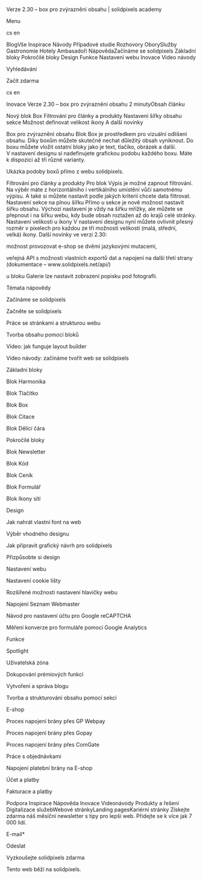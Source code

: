 <p>Verze 2.30 – box pro zvýraznění obsahu | solidpixels academy</p>
<p>Menu</p>
<p>cs en</p>
<p>BlogVše Inspirace Návody Případové studie Rozhovory OborySlužby Gastronomie Hotely Ambasadoři NápovědaZačínáme se solidpixels Základní bloky Pokročilé bloky Design Funkce Nastavení webu Inovace Video návody</p>
<p>Vyhledávání</p>
<p>Začít zdarma</p>
<p>cs en</p>
<p>Inovace
Verze 2.30 – box pro zvýraznění obsahu
2 minutyObsah článku</p>
<p>Nový blok Box
Filtrování pro články a produkty
Nastavení šířky obsahu sekce
Možnost definovat velikost ikony
A další novinky</p>
<p>Box pro zvýraznění obsahu
Blok Box je prostředkem pro vizuální odlišení obsahu. Díky boxům můžete skutečně nechat důležitý obsah vyniknout.
Do boxu můžete vložit ostatní bloky jako je text, tlačíko, obrázek a další. V nastavení designu si nadefinujete grafickou podobu každého boxu. Máte k dispozici až tři různé varianty.</p>
<p>Ukázka podoby boxů přímo z webu solidpixels.</p>
<p>Filtrování pro články a produkty
Pro blok Výpis je možné zapnout filtrování. Na výběr máte z horizontálního i vertikálního umístění vůči samotnému výpisu. A také si můžete nastavit podle jakých kriterií chcete data filtrovat.
Nastavení sekce na plnou šířku
Přímo u sekce je nově možnost nastavit šířku obsahu. Výchozí nastavení je vždy na šířku mřížky, ale můžete se přepnout i na šířku webu, kdy bude obsah roztažen až do krajů celé stránky.
Nastavení velikosti u ikony
V nastavení designu nyní můžete ovlivnit přesný rozměr v pixelech pro každou ze tří možností velikostí (malá, střední, velká) ikony.
Další novinky ve verzi 2.30:</p>
<p>možnost provozovat e-shop se dvěmi jazykovými mutacemi,</p>
<p>veřejná API s možnosti vlastních exportů dat a napojení na další třetí strany (dokumentace – www.solidpixels.net/api/)</p>
<p>u bloku Galerie lze nastavit zobrazení popisku pod fotografii.</p>
<p>Témata nápovědy</p>
<p>Začínáme se solidpixels</p>
<p>Začněte se solidpixels</p>
<p>Práce se stránkami a strukturou webu</p>
<p>Tvorba obsahu pomocí bloků</p>
<p>Video: jak funguje layout builder </p>
<p>Video návody: začínáme tvořit web se solidpixels</p>
<p>Základní bloky</p>
<p>Blok Harmonika</p>
<p>Blok Tlačítko</p>
<p>Blok Box</p>
<p>Blok Citace</p>
<p>Blok Dělící čára</p>
<p>Pokročilé bloky</p>
<p>Blok Newsletter</p>
<p>Blok Kód</p>
<p>Blok Ceník</p>
<p>Blok Formulář</p>
<p>Blok Ikony sítí</p>
<p>Design</p>
<p>Jak nahrát vlastní font na web</p>
<p>Výběr vhodného designu</p>
<p>Jak připravit grafický návrh pro solidpixels</p>
<p>Přizpůsobte si design</p>
<p>Nastavení webu</p>
<p>Nastavení cookie lišty</p>
<p>Rozšířené možnosti nastavení hlavičky webu</p>
<p>Napojení Seznam Webmaster</p>
<p>Návod pro nastavení účtu pro Google reCAPTCHA</p>
<p>Měření konverze pro formuláře pomocí Google Analytics</p>
<p>Funkce</p>
<p>Spotlight</p>
<p>Uživatelská zóna</p>
<p>Dokupování prémiových funkcí</p>
<p>Vytvoření a správa blogu</p>
<p>Tvorba a strukturování obsahu pomocí sekcí</p>
<p>E-shop</p>
<p>Proces napojení brány přes GP Webpay</p>
<p>Proces napojení brány přes Gopay</p>
<p>Proces napojení brány přes ComGate</p>
<p>Práce s objednávkami</p>
<p>Napojení platební brány na E-shop</p>
<p>Účet a platby</p>
<p>Fakturace a platby</p>
<p>Podpora
 Inspirace
Nápověda
Inovace
Videonávody
 Produkty a řešení
 Digitalizace služebWebové stránkyLanding pagesKariérní stránky Získejte zdarma náš měsíční newsletter s tipy pro lepší web. Přidejte se k více jak 7 000 lidí.</p>
<p>E-mail*</p>
<p>Odeslat</p>
<p>Vyzkoušejte solidpixels zdarma</p>
<p>Tento web běží na solidpixels.</p>
